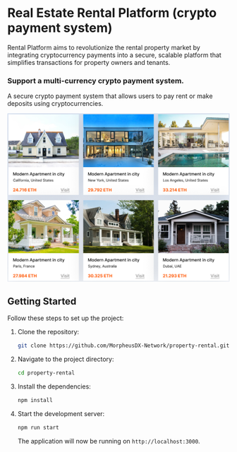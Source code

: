 # Real Estate Rental Platform (crypto payment system)

Rental Platform aims to revolutionize the rental property market by integrating cryptocurrency payments into a secure, scalable platform that simplifies transactions for property owners and tenants.

### Support a multi-currency crypto payment system.

A secure crypto payment system that allows users to pay rent or make deposits using cryptocurrencies.

![alt text](public/marketplace.png)

## Getting Started

Follow these steps to set up the project:

1. Clone the repository:

   ```bash
   git clone https://github.com/MorpheusDX-Network/property-rental.git
   ```

2. Navigate to the project directory:

   ```bash
   cd property-rental
   ```

3. Install the dependencies:

   ```bash
   npm install
   ```

4. Start the development server:

   ```bash
   npm run start
   ```

   The application will now be running on `http://localhost:3000`.
